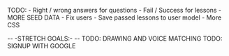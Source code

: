 TODO:
    - Right / wrong answers for questions
    - Fail / Success for lessons 
    - MORE SEED DATA
    - Fix users
        - Save passed lessons to user model 
    - More CSS 


-- -STRETCH GOALS:- -- 
TODO: DRAWING AND VOICE MATCHING 
TODO: SIGNUP WITH GOOGLE
    <!-- https://developers.google.com/identity/sign-in/web/sign-in -->



